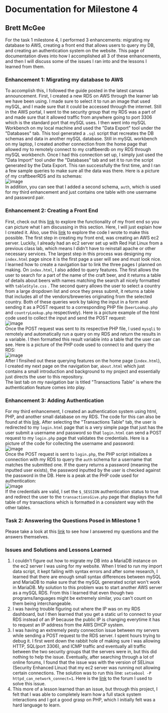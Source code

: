 # Documentation for Milestone 4
## Brett McGee

For the task 1 milestone 4, I performed 3 enhancements: migrating my database to AWS, creating a front end that allows users to query my DB, and creating an authentication system on the website. This page of documentation dives into how I accomplished all 3 of these enhancements, and then I will discuss some of the issues I ran into and the lessons I learned from them. <br>
### Enhancement 1: Migrating my database to AWS
To accomplish this, I followed the guide posted in the latest canvas announcement. First, I created a new RDS on AWS through the learner lab we have been using. I made sure to select it to run an image that used mySQL, and I made sure that it could be accessed through the internet. Still in the AWS portal, I went to the security group that my RDS was a part of and made sure that it allowed traffic from anywhere going to port 3306 which is the standard port that mySQL uses. I then went into mySQL Workbench on my local machine and used the "Data Export" tool under the "Databases" tab. This tool generated a `.sql` script that recreates the DB schemas and data in another mySQL database. Still in mySQL workbench on my laptop, I created another connection from the home page that allowed my to remotely connect to my craftbeerdb on my RDS through mySQL workbench. Once I had this connection set up, I simply just used the "Data Import" tool under the "Databases" tab and set it to run the script generated by the Data Export. This ran successfully the first time, and I ran a few sample queries to make sure all the data was there. Here is a picture of my craftbeerRDS and its schemas: <br> ![image](https://github.com/bmcgee9/craftBeerSalesDB/assets/102620872/fa0db86f-7313-4445-99eb-578a90122692) <br> In addition, you can see that I added a second schema, `auth`, which is used for my third enhancement and just contains one table with one username and password pair.


### Enhancement 2: Creating a Front End
First, check out this [link](enhancement.md) to explore the functionality of my front end so you can picture what I am discussing in this section. Here, I will just explain how I created it. Also, use this [link](html_CSS_PHP_Files/) to explore the code I wrote to make this possible. The first step in creating my front end, was creating an AWS ec2 server. Luckily, I already had an ec2 server set up with Red Hat Linux from a previous class lab, which means I didn't have to reinstall apache or other necessary services. The largest step in this process was designing my `index.html` page since it is the first page a user will see and must look nice. I learned how to create a navigation bar to link the three pages I planned on making. On `index.html`, I also added to query features. The first allows the user to search for a part of the name of the craft beer, and it returns a table of details about beers with names matching the search all nicely formatted with `tableStyle.css` . The second query allows the user to select a country from a large dropdown list and once they press submit, it returns a table that includes all of the vendors/breweries originating from the selected country. Both of these queries work by taking the input in a form and sending it as a POST request to a corresponding PHP file (`beerLookup.php` and `countryLookup.php` respectively). Here is a picture example of the html code used to collect the input and send the POST request: <br> ![image](https://github.com/bmcgee9/craftBeerSalesDB/assets/102620872/c2d001b8-48ef-4c86-ab06-38672f96e834) <br>
Once the POST request was sent to its respective PHP file, I used `mysqli` to remotely and automatically run a query on my RDS and return the results in a variable. I then formatted this result variable into a table that the user can see. Here is a picture of the PHP code used to connect to and query the RDS: <br> ![image](https://github.com/bmcgee9/craftBeerSalesDB/assets/102620872/24d9a9b6-ddef-4c03-a421-2deb6daeb257) <br>
After I finsihed out these querying features on the home page (`index.html`), I created my next page on the navigation bar, `about.html` which just contains a small introduction and background to my project and essentially just directs the user to this repository.<br>
The last tab on my navigation bar is titled "Transactions Table" is where the authentication feature comes into play.

### Enhancement 3: Adding Authentication
For my third enhancement, I created an authentication system using html, PHP, and another small database on my RDS. The code for this can also be found at this [link](html_CSS_PHP_Files/). After selecting the "Transactions Table" tab, the user is redirected to my `login.html` page that is a very simple page that just has the user submit a username and password so that `login.html` can send a POST request to my `login.php` page that validates the credentials. Here is a picture of the code for collecting the username and password: <br> ![image](https://github.com/bmcgee9/craftBeerSalesDB/assets/102620872/d1e9c48b-5e40-4817-81ec-1a86048d7824) <br>
Once the POST request is sent to `login.php`, the PHP script initializes a connection with my RDS to query the `auth` schema for a username that matches the submitted one. If the query returns a password (meaning the inputted user exists), the password inputted by the user is checked against the password in the DB. Here is a peak at the PHP code used for authentication: <br> ![image](https://github.com/bmcgee9/craftBeerSalesDB/assets/102620872/df66451b-25b5-41b7-b340-7f1c70db2e04) <br>
If the credentials are valid, I set the `$_SESSION` authentication status to true and redirect the user to the `transactionsGive.php` page that displays the full table of my transactions which is formatted in a consistent way with the other tables. 

### Task 2: Answering the Questions Posed in Milestone 1
Please take a look at this [link](questionsAnswered.md) to see how I answered my questions and the answers themselves.

### Issues and Solutions and Lessons Learned
1. I couldn't figure out how to migrate my DB into a MariaDB instance on the ec2 server I was using for my website. When I tried to run my import data script, it kept failing with syntax errors and after some research, I learned that there are enough small syntax differences between mySQL and MariaDB to make sure that the mySQL generated script won't work in MariaDB. My solution to this problem was to start another AWS server as a mySQL RDS. From this I learned that even though two programs/languages might be extremely similar, you can't count on them being interchangeable.
2. I was having trouble figuring out where the IP was on my RDS dashboard, but I then learned that you get a static url to connect to your RDS instead of an IP because the public IP is changing everytime it has to request an IP address from the AWS DHCP system.
3. I was having an extremely pesty connection issue between my servers while sending a POST request to the RDS server. I spent hours trying to debug it.
   I first went down the rabbit hole of making sure I was allowing HTTP, SQL(port 3306), and ICMP traffic and eventually all traffic between the two security groups that the servers were in, but this did nothing to help the issue.
   Eventually, after searching through a lot of online forums, I found that the issue was with the version of SELinux (Security Enhanced Linux) that my ec2 server was running not allowing certain connections.
   The solution was to run this line: `setsebool -P httpd_can_network_connect=1`. Here is the [link](https://stackoverflow.com/questions/3407281/mysqli-connect-problem) to the forum I used to solve this issue.
4. This more of a lesson learned than an issue, but through this project, I felt that I was able to completely learn how a full stack system interactions and I got a good grasp on PHP, which I initially felt was a hard language to learn.
